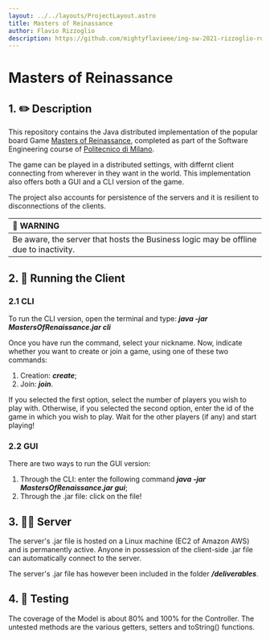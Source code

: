 ```yaml
---
layout: ../../layouts/ProjectLayout.astro
title: Masters of Reinassance
author: Flavio Rizzoglio
description: https://github.com/mightyflavieee/ing-sw-2021-rizzoglio-ruberto-mussato
---
```


# Masters of Reinassance

## 1. ✏️ Description

This repository contains the Java distributed implementation of the popular board Game [Masters of Reinassance](https://craniointernational.com/products/masters-of-renaissance/), completed as part of the Software Engineering course of [Politecnico di Milano](polimi.it).

The game can be played in a distributed settings, with differnt client connecting from wherever in they want in the world. This implementation also offers both a GUI and a CLI version of the game.

The project also accounts for persistence of the servers and it is resilient to disconnections of the clients.

| 🚨 WARNING                                                                           |
| :----------------------------------------------------------------------------------- |
| Be aware, the server that hosts the Business logic may be offline due to inactivity. |

## 2. 🚀 Running the Client

### 2.1 CLI

To run the CLI version, open the terminal and type:
_**java -jar MastersOfRenaissance.jar cli**_

Once you have run the command, select your nickname. Now, indicate whether you want to create or join a game, using one of these two commands:

1. Creation: _**create**_;
2. Join: _**join**_.

If you selected the first option, select the number of players you wish to play with. Otherwise, if you selected the second option, enter the id of the game in which you wish to play.
Wait for the other players (if any) and start playing!

### 2.2 GUI

There are two ways to run the GUI version:

1. Through the CLI: enter the following command _**java -jar MastersOfRenaissance.jar gui**_;
2. Through the .jar file: click on the file!

## 3. 🧑‍💻 Server

The server's .jar file is hosted on a Linux machine (EC2 of Amazon AWS) and is permanently active. Anyone in possession of the client-side .jar file can automatically connect to the server.

The server's .jar file has however been included in the folder _**/deliverables**_.

## 4. 🧪 Testing

The coverage of the Model is about 80% and 100% for the Controller. The untested methods are the various getters, setters and toString() functions.
